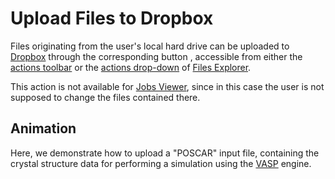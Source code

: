 # Upload Files to Dropbox

Files originating from the user's local hard drive can be uploaded to [Dropbox](../dropbox.md) through the corresponding button <i class="zmdi zmdi-upload zmdi-hc-border"></i>, accessible from either the [actions toolbar](../../entities-general/ui/explorer.md#actions-toolbar) or the [actions drop-down](../../entities-general/ui/explorer.md#actions-dropdown) of [Files Explorer](../ui/explorer.md).

This action is not available for [Jobs Viewer](../../jobs/ui/files-tab.md), since in this case the user is not supposed to change the files contained there.

## Animation

Here, we demonstrate how to upload a "POSCAR" input file, containing the crystal structure data for performing a simulation using the [VASP](../../software/modeling/vasp.md) engine.

<img data-gifffer="/images/upload-file.gif">

